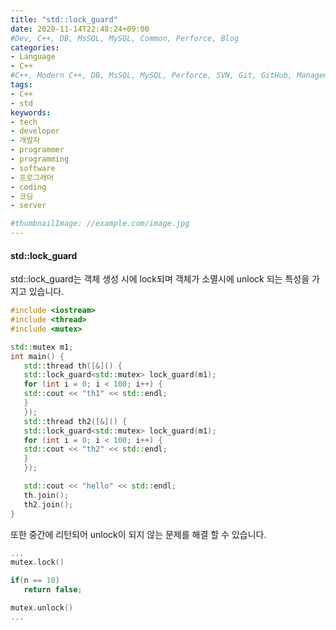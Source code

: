 ```yaml
---
title: "std::lock_guard"
date: 2020-11-14T22:48:24+09:00
#Dev, C++, DB, MsSQL, MySQL, Common, Perforce, Blog
categories:
- Language
- C++
#C++, Modern C++, DB, MsSQL, MySQL, Perforce, SVN, Git, GitHub, Management, Blog, Hugo, Architecture
tags:
- C++
- std
keywords:
- tech
- developer
- 개발자
- programmer
- programming
- software
- 프로그래머
- coding
- 코딩
- server

#thumbnailImage: //example.com/image.jpg
---
```


#### std::lock_guard

std::lock_guard는 객체 생성 시에 lock되며 객체가 소멸시에 unlock 되는 특성을 가지고 있습니다.

<!--more-->

```cpp
#include <iostream>
#include <thread>
#include <mutex>

std::mutex m1;
int main() {
   std::thread th([&]() {
   std::lock_guard<std::mutex> lock_guard(m1);
   for (int i = 0; i < 100; i++) {
   std::cout << "th1" << std::endl;
   }
   });
   std::thread th2([&]() {
   std::lock_guard<std::mutex> lock_guard(m1);
   for (int i = 0; i < 100; i++) {
   std::cout << "th2" << std::endl;
   }
   });

   std::cout << "hello" << std::endl;
   th.join();
   th2.join();
}
```

또한  중간에 리턴되어 unlock이 되지 않는 문제를 해결 할 수 있습니다.
```cpp
...
mutex.lock()

if(n == 10)
   return false;

mutex.unlock()
...
```

